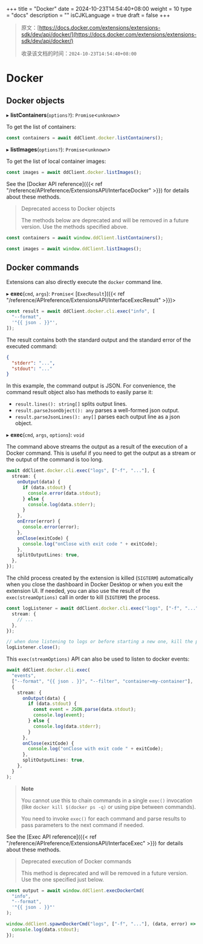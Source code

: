 +++
title = "Docker"
date = 2024-10-23T14:54:40+08:00
weight = 10
type = "docs"
description = ""
isCJKLanguage = true
draft = false
+++

> 原文：[https://docs.docker.com/extensions/extensions-sdk/dev/api/docker/](https://docs.docker.com/extensions/extensions-sdk/dev/api/docker/)
>
> 收录该文档的时间：`2024-10-23T14:54:40+08:00`

# Docker

## Docker objects

▸ **listContainers**(`options?`): `Promise`<`unknown`>

To get the list of containers:



```typescript
const containers = await ddClient.docker.listContainers();
```

▸ **listImages**(`options?`): `Promise`<`unknown`>

To get the list of local container images:



```typescript
const images = await ddClient.docker.listImages();
```

See the [Docker API reference]({{< ref "/reference/APIreference/ExtensionsAPI/InterfaceDocker" >}}) for details about these methods.

> Deprecated access to Docker objects
>
> The methods below are deprecated and will be removed in a future version. Use the methods specified above.



```typescript
const containers = await window.ddClient.listContainers();

const images = await window.ddClient.listImages();
```

## Docker commands

Extensions can also directly execute the `docker` command line.

▸ **exec**(`cmd`, `args`): `Promise`< [`ExecResult`]({{< ref "/reference/APIreference/ExtensionsAPI/InterfaceExecResult" >}})>



```typescript
const result = await ddClient.docker.cli.exec("info", [
  "--format",
  '"{{ json . }}"',
]);
```

The result contains both the standard output and the standard error of the executed command:



```json
{
  "stderr": "...",
  "stdout": "..."
}
```

In this example, the command output is JSON. For convenience, the command result object also has methods to easily parse it:

- `result.lines(): string[]` splits output lines.
- `result.parseJsonObject(): any` parses a well-formed json output.
- `result.parseJsonLines(): any[]` parses each output line as a json object.

▸ **exec**(`cmd`, `args`, `options`): `void`

The command above streams the output as a result of the execution of a Docker command. This is useful if you need to get the output as a stream or the output of the command is too long.



```typescript
await ddClient.docker.cli.exec("logs", ["-f", "..."], {
  stream: {
    onOutput(data) {
      if (data.stdout) {
        console.error(data.stdout);
      } else {
        console.log(data.stderr);
      }
    },
    onError(error) {
      console.error(error);
    },
    onClose(exitCode) {
      console.log("onClose with exit code " + exitCode);
    },
    splitOutputLines: true,
  },
});
```

The child process created by the extension is killed (`SIGTERM`) automatically when you close the dashboard in Docker Desktop or when you exit the extension UI. If needed, you can also use the result of the `exec(streamOptions)` call in order to kill (`SIGTERM`) the process.



```typescript
const logListener = await ddClient.docker.cli.exec("logs", ["-f", "..."], {
  stream: {
    // ...
  },
});

// when done listening to logs or before starting a new one, kill the process
logListener.close();
```

This `exec(streamOptions)` API can also be used to listen to docker events:



```typescript
await ddClient.docker.cli.exec(
  "events",
  ["--format", "{{ json . }}", "--filter", "container=my-container"],
  {
    stream: {
      onOutput(data) {
        if (data.stdout) {
          const event = JSON.parse(data.stdout);
          console.log(event);
        } else {
          console.log(data.stderr);
        }
      },
      onClose(exitCode) {
        console.log("onClose with exit code " + exitCode);
      },
      splitOutputLines: true,
    },
  }
);
```

> **Note**
>
> 
>
> You cannot use this to chain commands in a single `exec()` invocation (like `docker kill $(docker ps -q)` or using pipe between commands).
>
> You need to invoke `exec()` for each command and parse results to pass parameters to the next command if needed.

See the [Exec API reference]({{< ref "/reference/APIreference/ExtensionsAPI/InterfaceExec" >}}) for details about these methods.

> Deprecated execution of Docker commands
>
> This method is deprecated and will be removed in a future version. Use the one specified just below.



```typescript
const output = await window.ddClient.execDockerCmd(
  "info",
  "--format",
  '"{{ json . }}"'
);

window.ddClient.spawnDockerCmd("logs", ["-f", "..."], (data, error) => {
  console.log(data.stdout);
});
```
